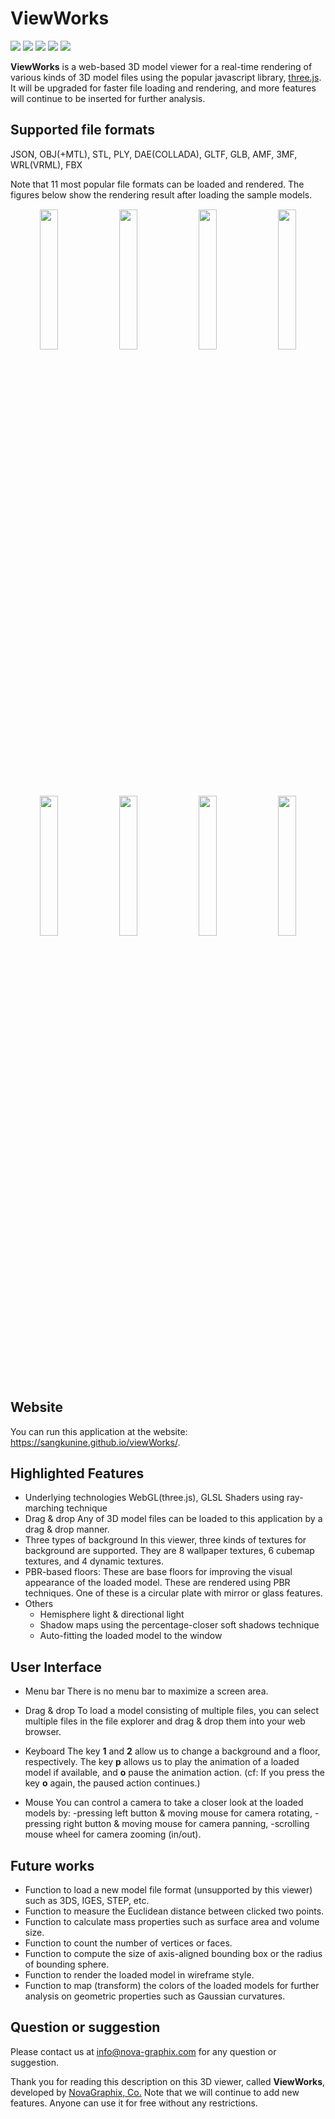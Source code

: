 # ViewWorks

![](https://img.shields.io/badge/minzipped_size-1.7MB-blue)
![](https://img.shields.io/badge/node-v10.14.1-yellow)
![](https://img.shields.io/badge/npm-6.4.1-yellow)
![](https://img.shields.io/badge/webpack-4.38.0-yellow)
![](https://img.shields.io/badge/three.js-r106-green)

**ViewWorks** is a web-based 3D model viewer for a real-time rendering of various kinds of 3D model files using the popular javascript library, [three.js](https://threejs.org/). It will be upgraded for faster file loading and rendering, and more features will continue to be inserted for further analysis.

## Supported file formats
JSON,
OBJ(+MTL),
STL,
PLY,
DAE(COLLADA),
GLTF,
GLB,
AMF,
3MF,
WRL(VRML),
FBX

Note that 11 most popular file formats can be loaded and rendered. The figures below show the rendering result after loading the sample models.
<div style="text-align: center;">
<img src="https://sangkunine.github.io/viewWorks/images/samples/bike.png" width="24%" style="margin: 1px"> <img src="https://sangkunine.github.io/viewWorks/images/samples/birdInTreeOnHill.png" width="24%" style="margin: 1px">
<img src="https://sangkunine.github.io/viewWorks/images/samples/Build_a_city.png" width="24%" style="margin: 1px"> <img src="https://sangkunine.github.io/viewWorks/images/samples/BusterDrone.png" width="24%" style="margin: 1px">
<img src="https://sangkunine.github.io/viewWorks/images/samples/Dragon_and_phoenix_statuette.png" width="24%" style="margin: 1px"> <img src="https://sangkunine.github.io/viewWorks/images/samples/Hovering_helicopter.png" width="24%" style="margin: 1px">
<img src="https://sangkunine.github.io/viewWorks/images/samples/lost_empire.png" width="24%" style="margin: 1px"> <img src="https://sangkunine.github.io/viewWorks/images/samples/sponza.png" width="24%" style="margin: 1px">
</div>

## Website
You can run this application at the website:  https://sangkunine.github.io/viewWorks/.

## Highlighted Features
- Underlying technologies
WebGL(three.js), GLSL Shaders using ray-marching technique
- Drag & drop
Any of 3D model files can be loaded to this application by a drag & drop manner.
- Three types of background
In this viewer, three kinds of textures for background are supported. They are 8 wallpaper textures, 6 cubemap textures, and 4 dynamic textures.
- PBR-based floors:
These are base floors for improving the visual appearance of the loaded model. These are rendered using PBR techniques. One of these is a circular plate with mirror or glass features.
- Others
	- Hemisphere light & directional light
	- Shadow maps using the percentage-closer soft shadows technique
	- Auto-fitting the loaded model to the window

## User Interface

- Menu bar
There is no menu bar to maximize a screen area.

- Drag & drop
To load a model consisting of multiple files, you can select multiple files in the file explorer and drag & drop them into your web browser.

- Keyboard
The key **1** and **2** allow us to change a background and a floor, respectively.
The key **p** allows us to play the animation of a loaded model if available, and **o** pause the animation action. (cf: If you press the key **o** again, the paused action continues.)

- Mouse
You can control a camera to take a closer look at the loaded models by:
	-pressing left button & moving mouse for camera rotating,
	-pressing right button & moving mouse for camera panning,
	-scrolling mouse wheel for camera zooming (in/out).

## Future works
- Function to load a new model file format (unsupported by this viewer) such as 3DS, IGES, STEP, etc.
- Function to measure the Euclidean distance between clicked two points.
- Function to calculate mass properties such as surface area and volume size.
- Function to count the number of vertices or faces.
- Function to compute the size of axis-aligned bounding box or the radius of bounding sphere.
- Function to render the loaded model in wireframe style.
- Function to map (transform) the colors of the loaded models for further analysis on geometric properties such as Gaussian curvatures.

## Question or suggestion
Please contact us at <info@nova-graphix.com> for any question or suggestion.

Thank you for reading this description on this 3D viewer, called **ViewWorks**, developed by [NovaGraphix, Co.](https://www.nova-graphix.com/) Note that we will continue to add new features. Anyone can use it for free without any restrictions.